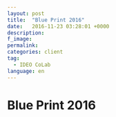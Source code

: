 ```yaml
---
layout: post
title:  "Blue Print 2016"
date:   2016-11-23 03:28:01 +0000
description:
f_image:
permalink:
categories: client
tag:
  - IDEO CoLab
language: en
---
```



# Blue Print 2016
